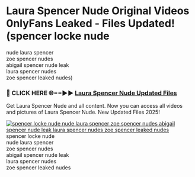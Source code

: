 # Laura Spencer Nude Original Videos 0nlyFans Leaked - Files Updated! (spencer locke nude<br>
nude laura spencer<br>
zoe spencer nudes<br>
abigail spencer nude leak<br>
laura spencer nudes<br>
zoe spencer leaked nudes)

<h3>🔴 CLICK HERE 🌐==►► <a href="https://tinyurl.com/2p9ay9w9" rel="nofollow">Laura Spencer Nude Updated Files</a></h3>

Get Laura Spencer Nude and all content. Now you can access all videos and pictures of Laura Spencer Nude. New Updated Files 2025!

[![spencer locke nude<br>
nude laura spencer<br>
zoe spencer nudes<br>
abigail spencer nude leak<br>
laura spencer nudes<br>
zoe spencer leaked nudes](https://i.imgur.com/KQgVmj3.gif)](https://tinyurl.com/2p9ay9w9)
spencer locke nude<br>
nude laura spencer<br>
zoe spencer nudes<br>
abigail spencer nude leak<br>
laura spencer nudes<br>
zoe spencer leaked nudes